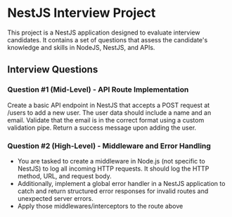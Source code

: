 # NestJS Interview Project

This project is a NestJS application designed to evaluate interview candidates. It contains a set of questions that assess the candidate's knowledge and skills in NodeJS, NestJS, and APIs.

## Interview Questions

### Question #1 (Mid-Level) - API Route Implementation

Create a basic API endpoint in NestJS that accepts a POST request at /users to add a new user. 
The user data should include a name and an email. 
Validate that the email is in the correct format using a custom validation pipe. 
Return a success message upon adding the user.

### Question #2 (High-Level) - Middleware and Error Handling

- You are tasked to create a middleware in Node.js (not specific to NestJS) to log all incoming HTTP requests. 
It should log the HTTP method, URL, and request body. 
- Additionally, implement a global error handler in a NestJS application to catch and return structured error responses for invalid routes and unexpected server errors.
- Apply those middlewares/interceptors to the route above
